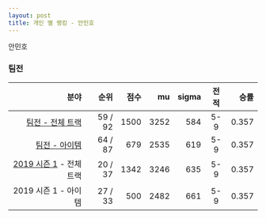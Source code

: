 ```yaml
---
layout: post
title: 개인 별 랭킹 - 안민호
---
```


안민호


### 팀전

| 분야 | 순위 | 점수 | mu | sigma | 전적 | 승률 |
|---:|---:|---:|---:|---:|:---:|---:|
| [팀전 - 전체 트랙](../team-full) | 59 / 92 | 1500 | 3252 | 584 | 5-9 | 0.357 |
| [팀전 - 아이템](../team-item) | 64 / 87 | 679 | 2535 | 619 | 5-9 | 0.357 |
| [2019 시즌 1](../teams-t2019_1) - 전체 트랙 | 20 / 37 | 1342 | 3246 | 635 | 5-9 | 0.357 |
| 2019 시즌 1 - 아이템 | 27 / 33 | 500 | 2482 | 661 | 5-9 | 0.357 |
